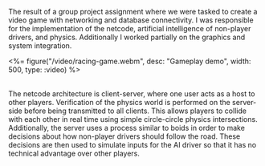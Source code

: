 The result of a group project assignment where we were tasked to create a video game with networking and database connectivity. I was responsible for the implementation of the netcode, artificial intelligence of non-player drivers, and physics. Additionally I worked partially on the graphics and system integration.

<div class="centre">
	<%= figure("/video/racing-game.webm", desc: "Gameplay demo", width: 500, type: :video) %>
</div>

<br>

The netcode architecture is client-server, where one user acts as a host to other players. Verification of the physics world is performed on the server-side before being transmitted to all clients. This allows players to collide with each other in real time using simple circle-circle physics intersections. Additionally, the server uses a process similar to boids in order to make decisions about how non-player drivers should follow the road. These decisions are then used to simulate inputs for the AI driver so that it has no technical advantage over other players.
